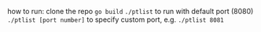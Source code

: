 how to run:
	clone the repo
	`go build`
	`./ptlist` to run with default port (8080)
	`./ptlist [port number]` to specify custom port, e.g. `./ptlist 8081`
